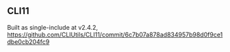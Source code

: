 CLI11
------

Built as single-include at v2.4.2, https://github.com/CLIUtils/CLI11/commit/6c7b07a878ad834957b98d0f9ce1dbe0cb204fc9

